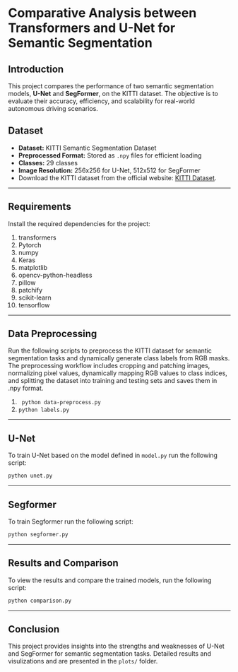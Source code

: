 # **Comparative Analysis between Transformers and U-Net for Semantic Segmentation**

## **Introduction**
This project compares the performance of two semantic segmentation models, **U-Net** and **SegFormer**, on the KITTI dataset. The objective is to evaluate their accuracy, efficiency, and scalability for real-world autonomous driving scenarios.

## **Dataset**
- **Dataset:** KITTI Semantic Segmentation Dataset
- **Preprocessed Format:** Stored as `.npy` files for efficient loading
- **Classes:** 29 classes
- **Image Resolution:** 256x256 for U-Net, 512x512 for SegFormer
- Download the KITTI dataset from the official website: [KITTI Dataset](https://www.cvlibs.net/datasets/kitti/).

---

## **Requirements**
Install the required dependencies for the project:

1. transformers
2. Pytorch
3. numpy
4. Keras
5. matplotlib
6. opencv-python-headless
7. pillow
8. patchify
9. scikit-learn
10. tensorflow
---
## Data Preprocessing
Run the following scripts to preprocess the KITTI dataset for semantic segmentation tasks and dynamically generate class labels from RGB masks. The preprocessing workflow includes cropping and patching images, normalizing pixel values, dynamically mapping RGB values to class indices, and splitting the dataset into training and testing sets and saves them in .npy format.

1. ``` python data-preprocess.py```
2. ```python labels.py```
---
## U-Net
To train U-Net based on the model defined in ```model.py``` run the following script:
```bash
python unet.py
```
---
## Segformer
To train Segformer run the following script:
```bash
python segformer.py
```
---
## Results and Comparison
To view the results and compare the trained models, run the following script:
```bash
python comparison.py
```
---
## Conclusion
This project provides insights into the strengths and weaknesses of U-Net and SegFormer for semantic segmentation tasks. Detailed results and visulizations and are presented in the ```plots/``` folder.
